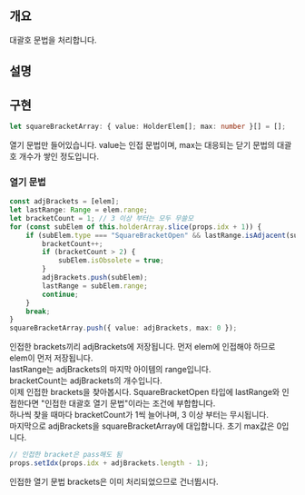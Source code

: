 ## 개요
대괄호 문법을 처리합니다.

## 설명

## 구현
```ts
let squareBracketArray: { value: HolderElem[]; max: number }[] = [];
```
열기 문법만 들어있습니다. value는 인접 문법이며, max는 대응되는 닫기 문법의 대괄호 개수가 쌓인 정도입니다.

### 열기 문법
```ts
const adjBrackets = [elem];
let lastRange: Range = elem.range;
let bracketCount = 1; // 3 이상 부터는 모두 무쓸모
for (const subElem of this.holderArray.slice(props.idx + 1)) {
    if (subElem.type === "SquareBracketOpen" && lastRange.isAdjacent(subElem.range)) {
        bracketCount++;
        if (bracketCount > 2) {
            subElem.isObsolete = true;
        }
        adjBrackets.push(subElem);
        lastRange = subElem.range;
        continue;
    }
    break;
}
squareBracketArray.push({ value: adjBrackets, max: 0 });
```
인접한 brackets끼리 adjBrackets에 저장됩니다. 먼저 elem에 인접해야 하므로 elem이 먼저 저장됩니다.\
lastRange는 adjBrackets의 마지막 아이템의 range입니다.\
bracketCount는 adjBrackets의 개수입니다.\
이제 인접한 brackets을 찾아봅시다. SquareBracketOpen 타입에 lastRange와 인접한다면 "인접한 대괄호 열기 문법"이라는 조건에 부합합니다.\
하나씩 찾을 때마다 bracketCount가 1씩 늘어나며, 3 이상 부터는 무시됩니다.\
마지막으로 adjBrackets을 squareBracketArray에 대입합니다. 초기 max값은 0입니다.

```ts
// 인접한 bracket은 pass해도 됨
props.setIdx(props.idx + adjBrackets.length - 1);
```
인접한 열기 문법 brackets은 이미 처리되었으므로 건너뜁시다.
